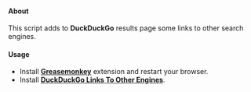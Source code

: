 #### About
This script adds to **DuckDuckGo** results page some links to other search engines.

#### Usage
* Install **[Greasemonkey](https://addons.mozilla.org/en-US/firefox/addon/greasemonkey/)** extension and restart your browser.
* Install **[DuckDuckGo Links To Other Engines](https://raw.githubusercontent.com/Odyseus/GreasemonkeyScripts/master/DuckDuckGoLinksToOtherEngines/ddgltoe.user.js)**.
